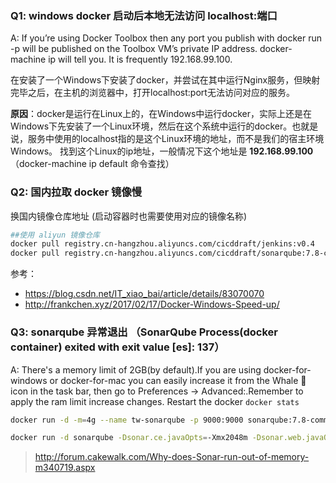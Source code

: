 ### **Q1: windows docker 启动后本地无法访问 localhost:端口**
A: 
  If you’re using Docker Toolbox then any port you publish with docker run -p will be published on the Toolbox VM’s private IP address. docker-machine ip will tell you. It is frequently 192.168.99.100.
  
  在安装了一个Windows下安装了docker，并尝试在其中运行Nginx服务，但映射完毕之后，在主机的浏览器中，打开localhost:port无法访问对应的服务。
  
**原因**：docker是运行在Linux上的，在Windows中运行docker，实际上还是在Windows下先安装了一个Linux环境，然后在这个系统中运行的docker。也就是说，服务中使用的localhost指的是这个Linux环境的地址，而不是我们的宿主环境Windows。
  找到这个Linux的ip地址，一般情况下这个地址是 **192.168.99.100**（docker-machine ip default 命令查找）
  
  
### **Q2: 国内拉取 docker 镜像慢**
  
换国内镜像仓库地址 (启动容器时也需要使用对应的镜像名称)
```bash
##使用 aliyun 镜像仓库
docker pull registry.cn-hangzhou.aliyuncs.com/cicddraft/jenkins:v0.4
docker pull registry.cn-hangzhou.aliyuncs.com/cicddraft/sonarqube:7.8-community
```
  
参考：
  - https://blog.csdn.net/IT_xiao_bai/article/details/83070070
  - http://frankchen.xyz/2017/02/17/Docker-Windows-Speed-up/


### **Q3: sonarqube 异常退出 （SonarQube Process(docker container) exited with exit value [es]: 137**）
A: 
There's a memory limit of 2GB(by default).If you are using docker-for-windows or docker-for-mac you can easily increase it from the Whale 🐳 icon in the task bar, then go to Preferences -> Advanced:.Remember to apply the ram limit increase changes. Restart the docker
`docker stats`

```bash
docker run -d -m=4g --name tw-sonarqube -p 9000:9000 sonarqube:7.8-community
```

```bash
docker run -d sonarqube -Dsonar.ce.javaOpts=-Xmx2048m -Dsonar.web.javaOpts=-Xmx2048m
```
> http://forum.cakewalk.com/Why-does-Sonar-run-out-of-memory-m340719.aspx

